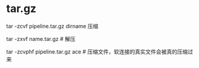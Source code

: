 # tar.gz

tar -zcvf pipeline.tar.gz dirname 压缩

tar -zxvf name.tar.gz # 解压

tar -zcvphf pipeline.tar.gz ace # 压缩文件，软连接的真实文件会被真的压缩过来
